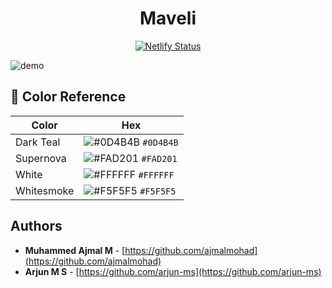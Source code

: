 <h1 align="center">
  Maveli 
</h1>

<p align="center">
  <a href="https://maveli-portfolio-ajmal-arjun.netlify.app/" target="_blank">
    <img src="https://api.netlify.com/api/v1/badges/1963b488-7b78-48c9-9e2d-6fb5e47ab3af/deploy-status" alt="Netlify Status" />
  </a>
</p>



![demo](https://raw.githubusercontent.com/arjun-ms/portfolio-onam-contest/master/assets/img/demo.jpg)


## 🎨 Color Reference

| Color          | Hex                                                                |
| -------------- | ------------------------------------------------------------------ |
| Dark Teal           | ![#0D4B4B](https://via.placeholder.com/10/0a192f?text=+) `#0D4B4B` |
| Supernova     | ![#FAD201](https://via.placeholder.com/10/0a192f?text=+) `#FAD201` |
| White          | ![#FFFFFF](https://via.placeholder.com/10/e6f1ff?text=+) `#FFFFFF` |
| Whitesmoke         | ![#F5F5F5](https://via.placeholder.com/10/64ffda?text=+) `#F5F5F5` |


## Authors

- **Muhammed Ajmal M** - [https://github.com/ajmalmohad](https://github.com/ajmalmohad)
- **Arjun M S** - [https://github.com/arjun-ms](https://github.com/arjun-ms)

